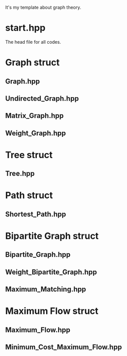 It's my template about graph theory.
# start.hpp
The head file for all codes.
# Graph struct
## Graph.hpp
## Undirected_Graph.hpp
## Matrix_Graph.hpp
## Weight_Graph.hpp
# Tree struct
## Tree.hpp
# Path struct
## Shortest_Path.hpp
# Bipartite Graph struct
## Bipartite_Graph.hpp
## Weight_Bipartite_Graph.hpp
## Maximum_Matching.hpp
# Maximum Flow struct
## Maximum_Flow.hpp
## Minimum_Cost_Maximum_Flow.hpp
